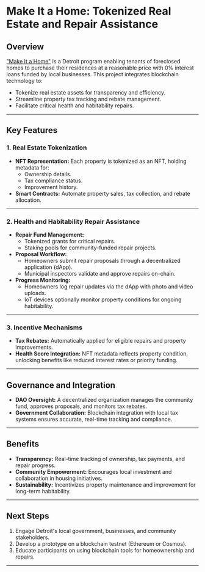 # **Make It a Home: Tokenized Real Estate and Repair Assistance**

## **Overview**
["Make It a Home"](https://detroitmi.gov/news/make-it-home-partnership-helps-nearly-100-more-families-become-homeowners) is a Detroit program enabling tenants of foreclosed homes to purchase their residences at a reasonable price with 0% interest loans funded by local businesses. This project integrates blockchain technology to:
- Tokenize real estate assets for transparency and efficiency.
- Streamline property tax tracking and rebate management.
- Facilitate critical health and habitability repairs.

---

## **Key Features**

### **1. Real Estate Tokenization**
- **NFT Representation:** Each property is tokenized as an NFT, holding metadata for:
  - Ownership details.
  - Tax compliance status.
  - Improvement history.
- **Smart Contracts:** Automate property sales, tax collection, and rebate allocation.

---

### **2. Health and Habitability Repair Assistance**
- **Repair Fund Management:**
  - Tokenized grants for critical repairs.
  - Staking pools for community-funded repair projects.
- **Proposal Workflow:**
  - Homeowners submit repair proposals through a decentralized application (dApp).
  - Municipal inspectors validate and approve repairs on-chain.
- **Progress Monitoring:**
  - Homeowners log repair updates via the dApp with photo and video uploads.
  - IoT devices optionally monitor property conditions for ongoing habitability.

---

### **3. Incentive Mechanisms**
- **Tax Rebates:** Automatically applied for eligible repairs and property improvements.
- **Health Score Integration:** NFT metadata reflects property condition, unlocking benefits like reduced interest rates or priority funding.

---

## **Governance and Integration**
- **DAO Oversight:** A decentralized organization manages the community fund, approves proposals, and monitors tax rebates.
- **Government Collaboration:** Blockchain integration with local tax systems ensures accurate, real-time tracking and compliance.

---

## **Benefits**
- **Transparency:** Real-time tracking of ownership, tax payments, and repair progress.
- **Community Empowerment:** Encourages local investment and collaboration in housing initiatives.
- **Sustainability:** Incentivizes property maintenance and improvement for long-term habitability.

---

## **Next Steps**
1. Engage Detroit's local government, businesses, and community stakeholders.
2. Develop a prototype on a blockchain testnet (Ethereum or Cosmos).
3. Educate participants on using blockchain tools for homeownership and repairs.

---
